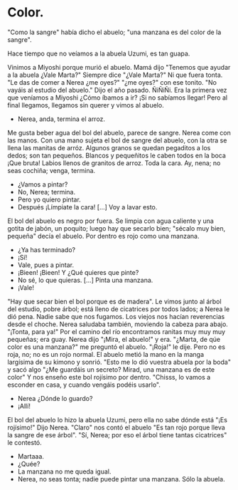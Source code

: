 # Color.

"Como la sangre" había dicho el abuelo; "una manzana es del color de la sangre".

Hace tiempo que no veíamos a la abuela Uzumi, es tan guapa. 

Vinimos a Miyoshi porque murió el abuelo. Mamá dijo "Tenemos que ayudar a la abuela ¿Vale Marta?" Siempre dice "¿Vale Marta?" Ni que fuera tonta. "Le das de comer a Nerea ¿me oyes?" "¿me oyes?" con ese tonito. "No vayáis al estudio del abuelo." Dijo el año pasado. ÑiÑiÑi. Era la primera vez que veníamos a Miyoshi ¿Cómo íbamos a ir? ¡Si no sabíamos llegar! Pero al final llegamos, llegamos sin querer y vimos al abuelo. 

- Nerea, anda, termina el arroz. 

Me gusta beber agua del bol del abuelo, parece de sangre. Nerea come con las manos. Con una mano sujeta el bol de sangre del abuelo, con la otra se llena las manitas de arróz. Algunos granos se quedan pegaditos a los dedos; son tan pequeños. Blancos y pequeñitos le caben todos en la boca ¡Que bruta! Labios llenos de granitos de arroz. Toda la cara. Ay, nena; no seas cochiña; venga, termina. 

- ¿Vamos a pintar?
- No, Nerea; termina. 
- Pero yo quiero pintar.
- Después ¡Límpiate la cara! [...] Voy a lavar esto.

El bol del abuelo es negro por fuera. Se limpia con agua caliente y una gotita de jabón, un poquito; luego hay que secarlo bien; "sécalo muy bien, pequeña" decía el abuelo. Por dentro es rojo como una manzana.

- ¿Ya has terminado?
- ¡Sí!
- Vale, pues a pintar.
- ¡Bieen! ¡Bieen! Y ¿Qué quieres que pinte?
- No sé, lo que quieras. [...] Pinta una manzana.
- ¡Vale!

"Hay que secar bien el bol porque es de madera". Le vimos junto al árbol del estudio, pobre árbol; está lleno de cicatrices por todos lados; a Nerea le dió pena. Nadie sabe que nos fugamos. Los viejos nos hacían reverencias desde el choche. Nerea saludaba también, moviendo la cabeza para abajo. "¡Tonta, para ya!" Por el camino del río encontramos ranitas muy muy muy pequeñas; era guay. Nerea dijo "¡Mira, el abuelo!" y era. "¿Marta, de qúe color es una manzana?" me preguntó el abuelo. "¡Roja!" le dije. Pero no es roja, no; no es un rojo normal. El abuelo metió la mano en la manga largísima de su kimono y sonrió. "Esto me lo dió vuestra abuela por la boda" y sacó algo "¿Me guardáis un secreto? Mirad, una manzana es de este color" Y nos enseño este bol rojísimo por dentro. "Chisss, lo vamos a esconder en casa, y cuando vengáis podéis usarlo".

- Nerea ¿Dónde lo guardo?
- ¡Allí!

El bol del abuelo lo hizo la abuela Uzumi, pero ella no sabe dónde está "¡Es rojísimo!" Dijo Nerea. "Claro" nos contó el abuelo "Es tan rojo porque lleva la sangre de ese árbol". "Sí, Nerea; por eso el árbol tiene tantas cicatrices" le contestó.

- Martaaa.
- ¿Quée?
- La manzana no me queda igual.
- Nerea, no seas tonta; nadie puede pintar una manzana. Sólo la abuela.


